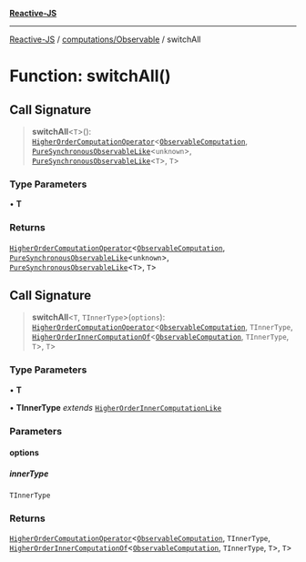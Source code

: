 [**Reactive-JS**](../../../README.md)

***

[Reactive-JS](../../../README.md) / [computations/Observable](../README.md) / switchAll

# Function: switchAll()

## Call Signature

> **switchAll**\<`T`\>(): [`HigherOrderComputationOperator`](../../type-aliases/HigherOrderComputationOperator.md)\<[`ObservableComputation`](../interfaces/ObservableComputation.md), [`PureSynchronousObservableLike`](../../interfaces/PureSynchronousObservableLike.md)\<`unknown`\>, [`PureSynchronousObservableLike`](../../interfaces/PureSynchronousObservableLike.md)\<`T`\>, `T`\>

### Type Parameters

• **T**

### Returns

[`HigherOrderComputationOperator`](../../type-aliases/HigherOrderComputationOperator.md)\<[`ObservableComputation`](../interfaces/ObservableComputation.md), [`PureSynchronousObservableLike`](../../interfaces/PureSynchronousObservableLike.md)\<`unknown`\>, [`PureSynchronousObservableLike`](../../interfaces/PureSynchronousObservableLike.md)\<`T`\>, `T`\>

## Call Signature

> **switchAll**\<`T`, `TInnerType`\>(`options`): [`HigherOrderComputationOperator`](../../type-aliases/HigherOrderComputationOperator.md)\<[`ObservableComputation`](../interfaces/ObservableComputation.md), `TInnerType`, [`HigherOrderInnerComputationOf`](../../type-aliases/HigherOrderInnerComputationOf.md)\<[`ObservableComputation`](../interfaces/ObservableComputation.md), `TInnerType`, `T`\>, `T`\>

### Type Parameters

• **T**

• **TInnerType** *extends* [`HigherOrderInnerComputationLike`](../../type-aliases/HigherOrderInnerComputationLike.md)

### Parameters

#### options

##### innerType

`TInnerType`

### Returns

[`HigherOrderComputationOperator`](../../type-aliases/HigherOrderComputationOperator.md)\<[`ObservableComputation`](../interfaces/ObservableComputation.md), `TInnerType`, [`HigherOrderInnerComputationOf`](../../type-aliases/HigherOrderInnerComputationOf.md)\<[`ObservableComputation`](../interfaces/ObservableComputation.md), `TInnerType`, `T`\>, `T`\>
